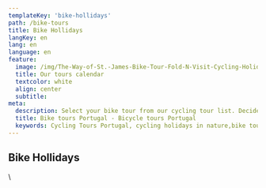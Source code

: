 ```yaml
---
templateKey: 'bike-hollidays'
path: /bike-tours
title: Bike Hollidays
langKey: en
lang: en
language: en
feature:
  image: /img/The-Way-of-St.-James-Bike-Tour-Fold-N-Visit-Cycling-Holidays-1866.jpg
  title: Our tours calendar
  textcolor: white
  align: center
  subtitle: 
meta:
  description: Select your bike tour from our cycling tour list. Decide where to go with us in your next cycling Holiday in Portugal. For recreational cyclists - Challenge
  title: Bike tours Portugal - Bicycle tours Portugal
  keywords: Cycling Tours Portugal, cycling holidays in nature,bike tours, bike tours portugal,guided bike tours
---
```


## Bike Hollidays

\ 
